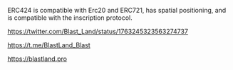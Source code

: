 ERC424 is compatible with Erc20 and ERC721, has spatial positioning, and is compatible with the inscription protocol.

https://twitter.com/Blast_Land/status/1763245323563274737

https://t.me/BlastLand_Blast

https://blastland.pro
